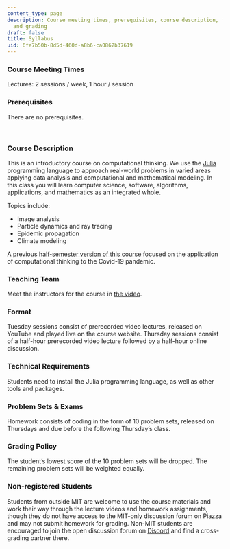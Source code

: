 ```yaml
---
content_type: page
description: Course meeting times, prerequisites, course description, format, requirements,
  and grading
draft: false
title: Syllabus
uid: 6fe7b50b-8d5d-460d-a8b6-ca0862b37619
---
```

### Course Meeting Times

Lectures: 2 sessions / week, 1 hour / session 

### Prerequisites

There are no prerequisites.

 

### Course Description

This is an introductory course on computational thinking. We use the [Julia](https://julialang.org/) programming language to approach real-world problems in varied areas applying data analysis and computational and mathematical modeling. In this class you will learn computer science, software, algorithms, applications, and mathematics as an integrated whole.

Topics include:

- Image analysis
- Particle dynamics and ray tracing
- Epidemic propagation
- Climate modeling

A previous [half-semester version of this course](https://ocw.mit.edu/courses/18-s190-introduction-to-computational-thinking-with-julia-with-applications-to-modeling-the-covid-19-pandemic-spring-2020) focused on the application of computational thinking to the Covid-19 pandemic.

### Teaching Team

Meet the instructors for the course in [the video](https://www.youtube.com/watch?v=vxjRWtWoD_w).

### Format

Tuesday sessions consist of prerecorded video lectures, released on YouTube and played live on the course website. Thursday sessions consist of a half-hour prerecorded video lecture followed by a half-hour online discussion.

### Technical Requirements

Students need to install the Julia programming language, as well as other tools and packages.

### Problem Sets & Exams

Homework consists of coding in the form of 10 problem sets, released on Thursdays and due before the following Thursday’s class. 

### Grading Policy

The student’s lowest score of the 10 problem sets will be dropped. The remaining problem sets will be weighted equally.

### Non-registered Students

Students from outside MIT are welcome to use the course materials and work their way through the lecture videos and homework assignments, though they do not have access to the MIT-only discussion forum on Piazza and may not submit homework for grading. Non-MIT students are encouraged to join the open discussion forum on [Discord](https://discord.com/invite/Z5qnVf8) and find a cross-grading partner there.